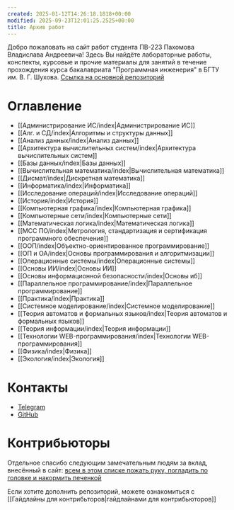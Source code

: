 ```yaml
---
created: 2025-01-12T14:26:18.1818+00:00
modified: 2025-09-23T12:01:25.2525+00:00
title: Архив работ
---
```

Добро пожаловать на сайт работ студента ПВ-223 Пахомова Владислава Андреевича! Здесь Вы найдёте лабораторные работы, конспекты, курсовые и прочие материалы для занятий в течение прохождения курса бакалавриата "Программная инженерия" в БГТУ им. В. Г. Шухова. [Ссылка на основной репозиторий](https://github.com/IAmProgrammist/lab_materials)

# Оглавление
* [[Администрирование ИС/index|Администрирование ИС]]
* [[Алг. и СД/index|Алгоритмы и структуры данных]]
* [[Анализ данных/index|Анализ данных]]
* [[Архитектура вычислительных систем/index|Архитектура вычислительных систем]]
* [[Базы данных/index|Базы данных]]
* [[Вычислительная математика/index|Вычислительная математика]]
* [[Дисмат/index|Дискретная математика]]
* [[Информатика/index|Информатика]]
* [[Исследование операций/index|Исследование операций]]
* [[История/index|История]]
* [[Компьютерная графика/index|Компьютерная графика]]
* [[Компьютерные сети/index|Компьютерные сети]]
* [[Математическая логика/index|Математическая логика]]
* [[МСС ПО/index|Метрология, стандартизация и сертификация программного обеспечения]]
* [[ООП/index|Объектно-ориентированное программирование]]
* [[ОП и ОА/index|Основы программирования и алгоритмизации]]
* [[Операционные системы/index|Операционные системы]]
* [[Основы ИИ/index|Основы ИИ]]
* [[Основы информационной безопасности/index|Основы иб]]
* [[Параллельное программирование/index|Параллельное программирование]]
* [[Практика/index|Практика]]
* [[Системное моделирование/index|Системное моделирование]]
* [[Теория автоматов и формальных языков/index|Теория автоматов и формальных языков]]
* [[Теория информации/index|Теория информации]]
* [[Технологии WEB-программирования/index|Технологии WEB-программирования]]
* [[Физика/index|Физика]]
* [[Экология/index|Экология]]

# Контакты
* [Telegram](https://t.me/cheburekovych)
* [GitHub](https://github.com/IAmProgrammist)

# Контрибьюторы
Отдельное спасибо следующим замечательным людям за вклад, внесённый в сайт:
[всем в этом списке пожать руку, погладить по головке и накормить печенкой](https://github.com/IAmProgrammist/lab_materials/graphs/contributors)

Если хотите дополнить репозиторий, можете ознакомиться с [[Гайдлайны для контрибьторов|гайдлайнами для контрибьюторов]]